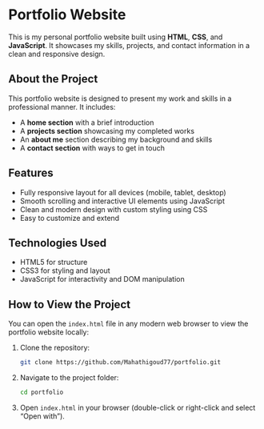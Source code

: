 
# Portfolio Website

This is my personal portfolio website built using **HTML**, **CSS**, and **JavaScript**. It showcases my skills, projects, and contact information in a clean and responsive design.

## About the Project

This portfolio website is designed to present my work and skills in a professional manner. It includes:

* A **home section** with a brief introduction
* A **projects section** showcasing my completed works
* An **about me** section describing my background and skills
* A **contact section** with ways to get in touch

## Features

* Fully responsive layout for all devices (mobile, tablet, desktop)
* Smooth scrolling and interactive UI elements using JavaScript
* Clean and modern design with custom styling using CSS
* Easy to customize and extend

## Technologies Used

* HTML5 for structure
* CSS3 for styling and layout
* JavaScript for interactivity and DOM manipulation

## How to View the Project

You can open the `index.html` file in any modern web browser to view the portfolio website locally:

1. Clone the repository:

   ```bash
   git clone https://github.com/Mahathigoud77/portfolio.git
   ```
2. Navigate to the project folder:

   ```bash
   cd portfolio
   ```
3. Open `index.html` in your browser (double-click or right-click and select “Open with”).


